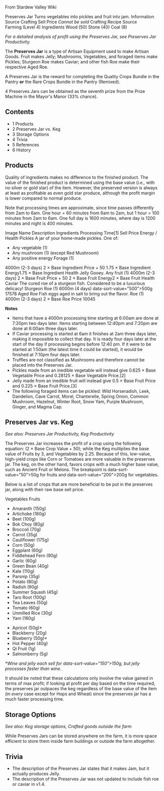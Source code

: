 From Stardew Valley Wiki

Preserves Jar Turns vegetables into pickles and fruit into jam. Information Source Crafting Sell Price *Cannot be sold* Crafting Recipe Source Farming (Level 4) Ingredients Wood (50) Stone (40) Coal (8)

*For a detailed analysis of profit using the Preserves Jar, see Preserves Jar Productivity.*

The **Preserves Jar** is a type of Artisan Equipment used to make Artisan Goods. Fruit makes Jelly; Mushrooms, Vegetables, and foraged items make Pickles; Sturgeon Roe makes Caviar; and other fish Roe make their respective Aged Roe.

A Preserves Jar is the reward for completing the Quality Crops Bundle in the Pantry **or** the Rare Crops Bundle in the Pantry (Remixed).

4 Preserves Jars can be obtained as the seventh prize from the Prize Machine in the Mayor's Manor (33% chance).

## Contents

- 1 Products
- 2 Preserves Jar vs. Keg
- 3 Storage Options
- 4 Trivia
- 5 References
- 6 History

## Products

Quality of ingredients makes no difference to the finished product. The value of the finished product is determined using the base value (*i.e.,* with no silver or gold star) of the item. However, the preserved version is always at least as profitable as even gold star produce, although the profit margin is lower compared to normal produce.

Note that processing times are approximate, since time passes differently from 2am to 6am. One hour = 60 minutes from 6am to 2am, but 1 hour = 100 minutes from 2am to 6am. One full day is 1600 minutes, where day is 1200 minutes and night is 400 minutes.

Image Name Description Ingredients Processing Time\[1] Sell Price Energy / Health Pickles A jar of your home-made pickles. One of:

- Any vegetable (1)
- Any mushroom (1) (except Red Mushroom)
- Any positive energy Forage (1)

4000m (2-3 days) 2 × Base Ingredient Price + 50 1.75 × Base Ingredient Energy1.75 × Base Ingredient Health Jelly Gooey. Any fruit (1) 4000m (2-3 days) 2 × Base Fruit Price + 50 2 × Base Fruit Energy2 × Base Fruit Health Caviar The cured roe of a sturgeon fish. Considered to be a luxurious delicacy! Sturgeon Roe (1) 6000m (4 days) data-sort-value="500"&gt;500g 17578 Aged Roe Fish eggs aged in salt to bring out the flavor. Roe (1) 4000m (2-3 days) 2 × Base Roe Price 10045

**Notes**

- Items that have a 4000m processing time starting at 6:00am are done at 7:20pm two days later. Items starting between 12:40pm and 7:20pm are done at 6:00am three days later.
- If Caviar processing is started at 6am it finishes at 2am three days later, making it impossible to collect that day. It is ready four days later at the start of the day if processing begins before 12:40 pm. If it were to be started at 1:50am (the latest time it could be started), it would be finished at 7:10pm four days later.
- Truffles are not classified as Mushrooms and therefore cannot be placed into the Preserves Jar.
- Pickles made from an inedible vegetable will instead give 0.625 × Base Vegetable Price and 0.28125 × Base Vegetable Price.\[2]
- Jelly made from an inedible fruit will instead give 0.5 × Base Fruit Price and 0.225 × Base Fruit Price.\[3]
- The following foraged items can be pickled: Wild Horseradish, Leek, Dandelion, Cave Carrot, Morel, Chanterelle, Spring Onion, Common Mushroom, Hazelnut, Winter Root, Snow Yam, Purple Mushroom, Ginger, and Magma Cap.

## Preserves Jar vs. Keg

*See also: Preserves Jar Productivity, Keg Productivity*

The Preserves Jar increases the profit of a crop using the following equation: (2 × Base Crop Value + 50); while the Keg multiplies the base value of Fruits by 3, and Vegetables by 2.25. Because of this, low-value, high-yield crops like Corn or Tomatoes are more valuable in the preserves jar. The keg, on the other hand, favors crops with a much higher base value, such as Ancient Fruit or Melons. The breakpoint is data-sort-value="50"&gt;50g for fruits and data-sort-value="200"&gt;200g for vegetables.

Below is a list of crops that are more beneficial to be put in the preserves jar, along with their raw base sell price.

Vegetables Fruits

- Amaranth (150g)
- Artichoke (160g)
- Beet (100g)
- Bok Choy (80g)
- Broccoli (70g)
- Carrot (35g)
- Cauliflower (175g)
- Corn (50g)
- Eggplant (60g)
- Fiddlehead Fern (90g)
- Garlic (60g)
- Green Bean (40g)
- Kale (110g)
- Parsnip (35g)
- Potato (80g)
- Radish (90g)
- Summer Squash (45g)
- Taro Root (100g)
- Tea Leaves (50g)
- Tomato (60g)
- Unmilled Rice (30g)
- Yam (160g)

<!--THE END-->

- Apricot (50g)*
- Blackberry (20g)
- Blueberry (50g)*
- Hot Pepper (40g)
- Qi Fruit (1g)
- Salmonberry (5g)

\**Wine and jelly each sell for data-sort-value="150"&gt;150g, but jelly processes faster than wine.*

It should be noted that these calculations only involve the value gained in terms of max profit; if looking at profit per day based on the time required, the preserves jar outpaces the keg regardless of the base value of the item (in *every* case except for Hops and Wheat) since the preserves jar has a much faster processing time.

## Storage Options

*See also: Keg storage options, Crafted goods outside the farm*

While Preserves Jars can be stored anywhere on the farm, it is more space efficient to store them inside farm buildings or outside the farm altogether.

## Trivia

- The description of the Preserves Jar states that it makes Jam, but it actually produces Jelly.
- The description of the Preserves Jar was not updated to include fish roe or caviar in v1.4.